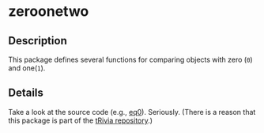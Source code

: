 zeroonetwo
==========

Description
-----------

This package defines several functions for comparing objects with zero (`0`) and one(`1`).

Details
-------

Take a look at the source code (e.g.,
[eq0](https://github.com/dmparrishphd/tRivia/blob/master/Files/8/0/R/eq0.R)).
Seriously.
(There is a reason that this package is part of the
[tRivia repository](https://github.com/dmparrishphd/tRivia).)
